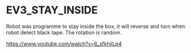 # EV3_STAY_INSIDE

Robot was programme to stay inside the box, it will reverse and turn when robot detect black tape. The rotation is random.



https://www.youtube.com/watch?v=6_sfkhjiLp4
